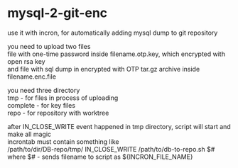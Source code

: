 # mysql-2-git-enc
use it with incron, for automatically adding mysql dump to git repository

you need to upload two files  
file with one-time password inside filename.otp.key, which encrypted with open rsa key  
and file with sql dump in encrypted with OTP tar.gz archive inside filename.enc.file 

you need three directory  
tmp - for files in process of uploading  
complete - for key files   
repo - for repository with worktree

after IN_CLOSE_WRITE event happened in tmp directory, script will start and make all magic  
incrontab must contain something like  
/path/to/dir/DB-repo/tmp/ IN_CLOSE_WRITE /path/to/db-to-repo.sh $#  
where $# - sends filename to script as ${INCRON_FILE_NAME}
